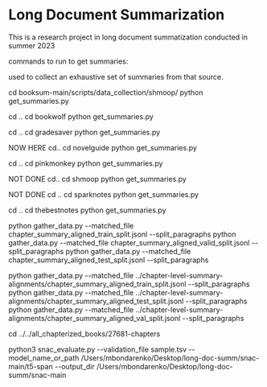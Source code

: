 # Long Document Summarization

This is a research project in long document summatization conducted in summer 2023

commands to run to get summaries:

used to collect an exhaustive set of summaries from that source.

cd booksum-main/scripts/data_collection/shmoop/
python get_summaries.py

cd ..
cd bookwolf
python get_summaries.py

cd ..
cd gradesaver
python get_summaries.py

NOW HERE
cd..
cd novelguide
python get_summaries.py

cd ..
cd pinkmonkey
python get_summaries.py

NOT DONE
cd..
cd shmoop
python get_summaries.py

NOT DONE
cd ..
cd sparknotes
python get_summaries.py

cd ..
cd thebestnotes
python get_summaries.py


python gather_data.py --matched_file chapter_summary_aligned_train_split.jsonl --split_paragraphs
python gather_data.py --matched_file chapter_summary_aligned_valid_split.jsonl --split_paragraphs
python gather_data.py --matched_file chapter_summary_aligned_test_split.jsonl --split_paragraphs

python gather_data.py --matched_file ../chapter-level-summary-alignments/chapter_summary_aligned_train_split.jsonl --split_paragraphs
python gather_data.py --matched_file ../chapter-level-summary-alignments/chapter_summary_aligned_test_split.jsonl --split_paragraphs
python gather_data.py --matched_file ../chapter-level-summary-alignments/chapter_summary_aligned_val_split.jsonl --split_paragraphs

cd ../../all_chapterized_books/27681-chapters

python3 snac_evaluate.py --validation_file sample.tsv --model_name_or_path  /Users/mbondarenko/Desktop/long-doc-summ/snac-main/t5-span   --output_dir /Users/mbondarenko/Desktop/long-doc-summ/snac-main